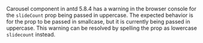 Carousel component in antd 5.8.4 has a warning in the browser console for the `slideCount` prop being passed in uppercase. The expected behavior is for the prop to be passed in smallcase, but it is currently being passed in uppercase. This warning can be resolved by spelling the prop as lowercase `slidecount` instead.
